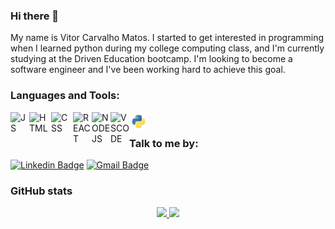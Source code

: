 ### Hi there 👋

My name is Vitor Carvalho Matos. I started to get interested in programming when I learned python during my college computing class, and I'm currently studying at the Driven Education bootcamp. I'm looking to become a software engineer and I've been working hard to achieve this goal.

### Languages and Tools:

<img alt="JS" align="left" width="30px" src="https://icons-for-free.com/iconfiles/png/512/javascript+original-1324760550805182024.png" />
<img alt="HTML" align="left" width="35px" src="https://icons-for-free.com/iconfiles/png/512/vscode+icons+type+html-1324451320119191066.png" />
<img alt="CSS" align="left" width="35px" src="https://icons-for-free.com/iconfiles/png/512/vscode+icons+type+css-1324451270074695333.png" />
<img alt="REACT" align="left" width="30px" src="https://icons-for-free.com/iconfiles/png/512/react+original-1324760565814167828.png" />
<img alt="NODEJS" align="left" width="30px" src="https://icons-for-free.com/iconfiles/png/512/nodejs+original-1324760553994193787.png" />
<img alt="VSCODE" align="left" width="30px" src="https://cdn.jsdelivr.net/gh/devicons/devicon/icons/vscode/vscode-original.svg" />
<img align="left" alt="python" width="30px" src="https://raw.githubusercontent.com/github/explore/80688e429a7d4ef2fca1e82350fe8e3517d3494d/topics/python/python.png" />
<br />

### Talk to me by:

[![Linkedin Badge](https://img.shields.io/badge/-LinkedIn-blue?style=flat&logo=Linkedin&logoColor=white&link=https://www.linkedin.com/in/rebeccamanzi/)](https://www.linkedin.com/in/vitor-carvalho-matos-6345a3234/)
[![Gmail Badge](https://img.shields.io/badge/-Gmail-c14438?style=flat&logo=Gmail&logoColor=white&link=mailto:rebeccamanzi@gmail.com)](mailto:vitorcarvalhomatos@gmail.com)

### GitHub stats

<div align="center">
  <a href="https://github.com/V1T0R-CM">
  <img height="180em" src="https://github-readme-stats.vercel.app/api?username=V1T0R-CM&show_icons=true&theme=github_dark&include_all_commits=true&count_private=true"/>
  <img height="180em" src="https://github-readme-stats.vercel.app/api/top-langs/?username=V1T0R-CM&layout=compact&langs_count=7&theme=github_dark"/>
</div>
